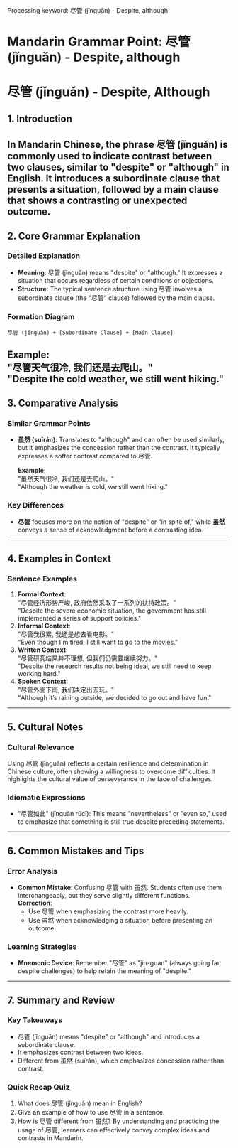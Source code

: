 Processing keyword: 尽管 (jǐnguǎn) - Despite, although
# Mandarin Grammar Point: 尽管 (jǐnguǎn) - Despite, although
# 尽管 (jǐnguǎn) - Despite, Although
## 1. Introduction
In Mandarin Chinese, the phrase 尽管 (jǐnguǎn) is commonly used to indicate contrast between two clauses, similar to "despite" or "although" in English. It introduces a subordinate clause that presents a situation, followed by a main clause that shows a contrasting or unexpected outcome.
---
## 2. Core Grammar Explanation
### Detailed Explanation
- **Meaning**: 尽管 (jǐnguǎn) means "despite" or "although." It expresses a situation that occurs regardless of certain conditions or objections.
- **Structure**: The typical sentence structure using 尽管 involves a subordinate clause (the "尽管" clause) followed by the main clause.
### Formation Diagram
```
尽管 (jǐnguǎn) + [Subordinate Clause] + [Main Clause]
```
**Example**:  
"尽管天气很冷, 我们还是去爬山。"  
"Despite the cold weather, we still went hiking."
---
## 3. Comparative Analysis
### Similar Grammar Points
- **虽然 (suīrán)**: Translates to "although" and can often be used similarly, but it emphasizes the concession rather than the contrast. It typically expresses a softer contrast compared to 尽管.
  
  **Example**:  
  "虽然天气很冷, 我们还是去爬山。"  
  "Although the weather is cold, we still went hiking."
### Key Differences
- **尽管** focuses more on the notion of "despite" or "in spite of," while **虽然** conveys a sense of acknowledgment before a contrasting idea.
---
## 4. Examples in Context
### Sentence Examples
1. **Formal Context**:  
   "尽管经济形势严峻, 政府依然采取了一系列的扶持政策。"  
   "Despite the severe economic situation, the government has still implemented a series of support policies."
2. **Informal Context**:  
   "尽管我很累, 我还是想去看电影。"  
   "Even though I'm tired, I still want to go to the movies."
3. **Written Context**:  
   "尽管研究结果并不理想, 但我们仍需要继续努力。"  
   "Despite the research results not being ideal, we still need to keep working hard."
4. **Spoken Context**:  
   "尽管外面下雨, 我们决定出去玩。"  
   "Although it’s raining outside, we decided to go out and have fun."
---
## 5. Cultural Notes
### Cultural Relevance
Using 尽管 (jǐnguǎn) reflects a certain resilience and determination in Chinese culture, often showing a willingness to overcome difficulties. It highlights the cultural value of perseverance in the face of challenges.
### Idiomatic Expressions
- "尽管如此" (jǐnguǎn rúcǐ): This means "nevertheless" or "even so," used to emphasize that something is still true despite preceding statements.
---
## 6. Common Mistakes and Tips
### Error Analysis
- **Common Mistake**: Confusing 尽管 with 虽然. Students often use them interchangeably, but they serve slightly different functions.  
  **Correction**:
  - Use 尽管 when emphasizing the contrast more heavily.
  - Use 虽然 when acknowledging a situation before presenting an outcome.
### Learning Strategies
- **Mnemonic Device**: Remember "尽管" as "jin-guan" (always going far despite challenges) to help retain the meaning of "despite."
---
## 7. Summary and Review
### Key Takeaways
- 尽管 (jǐnguǎn) means "despite" or "although" and introduces a subordinate clause.
- It emphasizes contrast between two ideas.
- Different from 虽然 (suīrán), which emphasizes concession rather than contrast.
### Quick Recap Quiz
1. What does 尽管 (jǐnguǎn) mean in English?
2. Give an example of how to use 尽管 in a sentence.
3. How is 尽管 different from 虽然? 
By understanding and practicing the usage of 尽管, learners can effectively convey complex ideas and contrasts in Mandarin.
